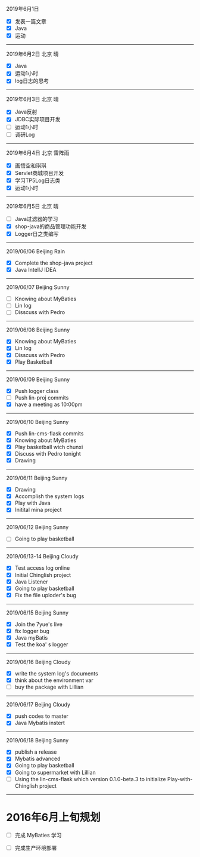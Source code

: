 2019年6月1日
- [x] 发表一篇文章
- [x] Java
- [x] 运动

---

2019年6月2日 北京 晴
- [x] Java
- [x] 运动1小时
- [x] log日志的思考

---

 2019年6月3日 北京 晴
- [x] Java反射
- [x] JDBC实际项目开发
- [ ] 运动1小时
- [ ] 调研Log

---

2019年6月4日 北京 雷阵雨
- [x] 画悟空和琪琪
- [x] Servlet商城项目开发
- [x] 学习TP5Log日志类
- [x] 运动1小时

---
2019年6月5日 北京 晴
- [ ] Java过滤器的学习
- [x] shop-java的商品管理功能开发
- [x] Logger日之类编写

---

2019/06/06 Beijing  Rain
- [x] Complete the shop-java project
- [x] Java IntellJ IDEA

---

2019/06/07 Beijing Sunny
- [ ] Knowing about MyBaties
- [ ] Lin log
- [ ] Disscuss with Pedro

---

2019/06/08 Beijing Sunny
- [x] Knowing about MyBaties
- [x] Lin log
- [x] Disscuss with Pedro
- [x] Play Basketball

---

2019/06/09 Beijing Sunny
- [x] Push logger class
- [ ] Push lin-proj commits
- [x] have a meeting as 10:00pm

---

2019/06/10 Beijing Sunny
- [x] Push lin-cms-flask commits
- [x] Knowing about MyBaties
- [x] Play basketball wich chunxi
- [x] Discuss with Pedro tonight
- [x] Drawing

---

2019/06/11 Beijing Sunny
- [x] Drawing
- [x] Accomplish the system logs
- [x] Play with Java
- [x] Initital mina project
---

2019/06/12 Beijing Sunny
- [ ] Going to play basketball

---

2019/06/13-14 Beijing Cloudy
- [x] Test access log online
- [x] Initial Chinglish project
- [x] Java Listener
- [x] Going to play basketball 
- [x] Fix the file uploder's bug

---

2019/06/15 Beijing Sunny
- [x] Join the 7yue's live
- [x] fix logger bug
- [x] Java myBatis
- [x] Test the koa' s logger

---

2019/06/16 Beijing Cloudy
- [x] write the system log's documents
- [x] think about the environment var
- [ ] buy the package with Lillian 

---

2019/06/17 Beijing Cloudy
- [x] push codes to master
- [x] Java Mybatis instert

---

2019/06/18 Beijing Sunny
- [x] publish a release
- [x] Mybatis advanced
- [x] Going to play basketball
- [x] Going to supermarket with Lillian
- [ ] Using the lin-cms-flask which version 0.1.0-beta.3 to initialize Play-with-Chinglish project

---

# 2016年6月上旬规划
- [ ] 完成 MyBaties 学习
- [ ] 完成生产环境部署

